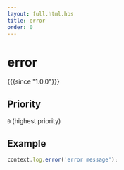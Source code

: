 ```yaml
---
layout: full.html.hbs
title: error
order: 0
---
```


# error

{{{since "1.0.0"}}}

## Priority

`0` (highest priority)

## Example 

```js
context.log.error('error message');
```
